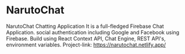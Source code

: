# NarutoChat

NarutoChat Chatting Application
It is a full-fledged Firebase Chat Application.
social authentication including Google and Facebook using Firebase.
Build using React Context API, Chat Engine, REST API's, environment variables.
Project-link: https://narutochat.netlify.app/
